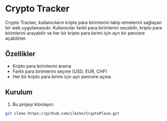 # Crypto Tracker

Crypto Tracker, kullanıcıların kripto para birimlerini takip etmelerini sağlayan bir web uygulamasıdır. Kullanıcılar farklı para birimlerini seçebilir, kripto para birimlerini arayabilir ve her bir kripto para birimi için ayrı bir pencere açabilirler.

## Özellikler

- Kripto para birimlerini arama
- Farklı para birimlerini seçme (USD, EUR, CHF)
- Her bir kripto para birimi için ayrı pencere açma

## Kurulum

1. Bu projeyi klonlayın:

```bash
git clone https://github.com/ilkckn/CryptoPlace.git
